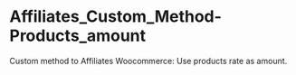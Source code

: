Affiliates_Custom_Method-Products_amount
========================================

Custom method to Affiliates Woocommerce: Use products rate as amount.
